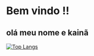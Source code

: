 # Bem vindo !!
## olá meu nome e kainã
[![Top Langs](https://github-readme-stats.vercel.app/api/top-langs/?username=Kainanhenrique&layout=pie)](https://github.com/anuraghazra/github-readme-stats)
